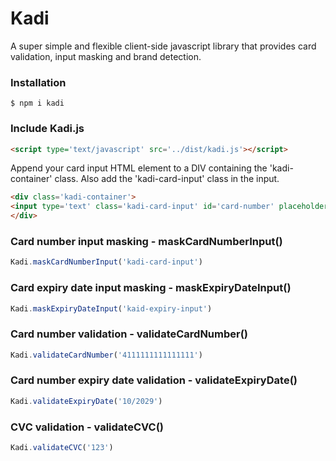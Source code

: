 # Kadi
A super simple and flexible client-side javascript library that provides card validation, input masking and brand detection.
### Installation
```
$ npm i kadi
```
### Include Kadi.js
```html
<script type='text/javascript' src='../dist/kadi.js'></script>
```
Append your card input HTML element to a DIV containing the 'kadi-container' class. Also add the 'kadi-card-input' class in the input.
```html
<div class='kadi-container'>
<input type='text' class='kadi-card-input' id='card-number' placeholder='Card number'>
</div>
```
### Card number input masking - maskCardNumberInput()
```javascript
Kadi.maskCardNumberInput('kadi-card-input')
```
### Card expiry date input masking - maskExpiryDateInput()
```javascript
Kadi.maskExpiryDateInput('kaid-expiry-input')
```
### Card number validation - validateCardNumber()
```javascript
Kadi.validateCardNumber('4111111111111111')
```
### Card number expiry date validation - validateExpiryDate()
```javascript
Kadi.validateExpiryDate('10/2029')
```
### CVC validation - validateCVC()
```javascript
Kadi.validateCVC('123')
```

